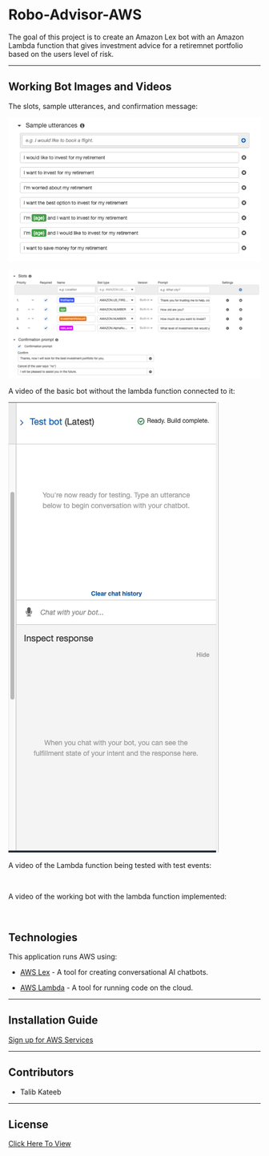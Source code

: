 # Robo-Advisor-AWS

The goal of this project is to create an Amazon Lex bot with an Amazon Lambda function that gives investment advice for a retiremnet portfolio based on the users level of risk. 

---

## Working Bot Images and Videos

The slots, sample utterances, and confirmation message:

![](https://github.com/talibkateeb/Robo-Advisor-AWS/blob/main/Videos:Images/sample-utterances.png)

![](https://github.com/talibkateeb/Robo-Advisor-AWS/blob/main/Videos:Images/slots.png)


A video of the basic bot without the lambda function connected to it:

![](https://github.com/talibkateeb/Robo-Advisor-AWS/blob/main/Videos:Images/basic-bot-test-gif.gif)


A video of the Lambda function being tested with test events:

![]()

A video of the working bot with the lambda function implemented:

![]()

## Technologies

This application runs AWS using:

* [AWS Lex](https://aws.amazon.com/lex/) - A tool for creating conversational AI chatbots.

* [AWS Lambda](https://aws.amazon.com/lambda/) - A tool for running code on the cloud. 

---

## Installation Guide

[Sign up for AWS Services](https://aws.amazon.com/) 

---

## Contributors

*  Talib Kateeb

---

## License

[Click Here To View](https://github.com/talibkateeb/Robo-Advisor-AWS/blob/main/LICENSE)

